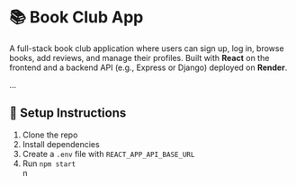 # 📚 Book Club App

A full-stack book club application where users can sign up, log in, browse books, add reviews, and manage their profiles. Built with **React** on the frontend and a backend API (e.g., Express or Django) deployed on **Render**.

...

## 🔧 Setup Instructions

1. Clone the repo  
2. Install dependencies  
3. Create a `.env` file with `REACT_APP_API_BASE_URL`  
4. Run `npm start`  
n